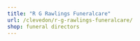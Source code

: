 ```yaml
---
title: "R G Rawlings Funeralcare"
url: /clevedon/r-g-rawlings-funeralcare/
shop: funeral directors
---
```

